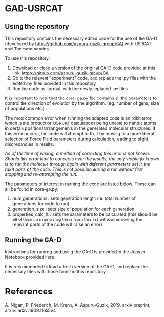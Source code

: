 # GAD-USRCAT

## Using the repository
This repository contains the necessary edited code for the use of the GA-D (developed by https://github.com/aspuru-guzik-group/GA) with USRCAT and Tanimoto scoring.

To use this repository:
1. Download or clone a version of the original GA-D code provided at this link: https://github.com/aspuru-guzik-group/GA
2. Go to the relevent "experiment" code, and replace the .py files with the edited .py files provided in this repository
3. Run the code as normal, with the newly replaced .py files

It is important to note that the core-ga.py file contains all the parameters to control the direction of evolution by the algorithm. (eg. number of gens, size of populations etc.)

The most common error when running the adapted code is an rdkit error, which is the product of USRCAT calculations being unable to handle atoms in certain positions/arrangements in the generated molecular structures. If this error occurs, the code will attempt to fix it by moving to a more liberal selection of Force Field parameters during calculation, leading to slight discrepancies in results. 

*As of the time of writing, a method of correcting this error is not known. Should this error lead to concerns over the results, the only viable fix known is to run the molecule through again with different parameters set in the rdkit parts of the code. This is not possible during a run without first stopping and re-attempting the run.*

The parameters of interest in running the code are listed below. These can all be found in core-ga.py:
1. num_generations          : sets generation length (ie. total number of generations for code to run)
2. generation_size          : sets size of population for each generation
3. properties_calc_ls       : sets the parameters to be calculated (this should be all of them, as removing them from this list without removing the relevant parts of the code will raise an error)

## Running the GA-D
Instructions for running and using the GA-D is provided in the Jupyter Notebook provided here.

It is recommended to load a fresh version of the GA-D, and replace the necessary files with those found in this repository.

# References
A. Nigam, P. Friederich, M. Krenn, A. Aspuru-Guzik, 2019, arxiv preprint, arxiv: arXiv:1909.11655v4
